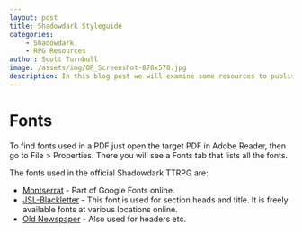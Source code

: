 ```yaml
---
layout: post
title: Shadowdark Styleguide
categories:
    - Shadowdark
    - RPG Resources
author: Scott Turnbull
image: /assets/img/OR_Screenshot-870x570.jpg
description: In this blog post we will examine some resources to publish TTRPG content in the style of the Shadowdark RPG.
---
```


# Fonts
To find fonts used in a PDF just open the target PDF in Adobe Reader, then go to File > Properties.  There you will see a Fonts tab that lists all the fonts. 

The fonts used in the official Shadowdark TTRPG are:
- [Montserrat](https://fonts.google.com/specimen/Montserrat) - Part of Google Fonts online.
- [JSL-Blackletter](https://www.dafont.com/jsl-blackletter.font) - This font is used for section heads and title. It is freely available fonts at various locations online.  
- [Old Newspaper](https://www.dafont.com/old-newspaper-font.font) - Also used for headers etc.